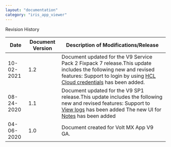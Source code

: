 ```yaml
---
layout: "documentation"
category: "iris_app_viewer"
---
```

                            

Revision History

  
| **Date** | **Document Version** | **Description of Modifications/Release** |
| --- | --- | --- |
| 10-02-2021 | 1.2 | Document updated for the V9 Service Pack 2 Fixpack 7 release.This update includes the following new and revised features: Support to login by using [HCL Cloud credentials](FunctionalPreviewStarter.html#HCL_cloud) has been added. |
| 08-24-2020 | 1.1 | Document updated for the V9 SP1 release.This update includes the following new and revised features: Support to [View logs](Viewlogs.html) has been added The new UI for [Notes](Notes.html) has been added |
| 04-06-2020 | 1.0 | Document created for Volt MX App V9 GA. |
